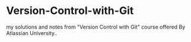 # Version-Control-with-Git
my solutions and notes from "Version Control with Git" course offered By Atlassian University..
